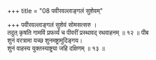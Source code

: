 +++
title = "08 पवीरवल्लाङ्गलं सुशेवम्"

+++
पवीरवल्लाङ्गलं सुशेवं सोमसत्सरु ।  
तदुत् कृषति गामविं प्रफर्व्यं च पीवरीं प्रस्थावद् रथवाहनम् ॥ १२ ॥ पीब  
शुनं वरत्रामा यच्छ शुनमष्ट्रामुदिङ्गय।  
शुनं वाहस्य युक्तस्याष्ट्रया जहि दक्षिणम् ॥ १३ ॥